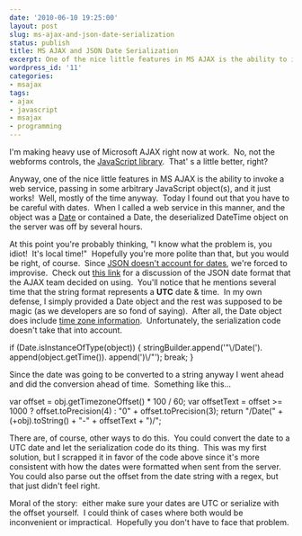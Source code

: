 ```yaml
---
date: '2010-06-10 19:25:00'
layout: post
slug: ms-ajax-and-json-date-serialization
status: publish
title: MS AJAX and JSON Date Serialization
excerpt: One of the nice little features in MS AJAX is the ability to invoke a web service, passing in some arbitrary JavaScript object(s), and it just works! Well, mostly of the time anyway. Today I found out that you have to be careful with dates. When I called a web service in this manner, and the object was a Date or contained a Date, the deserialized DateTime object on the server was off by several hours.
wordpress_id: '11'
categories:
- msajax
tags:
- ajax
- javascript
- msajax
- programming
---
```


I'm making heavy use of Microsoft AJAX right now at work.  No, not the webforms controls, the [JavaScript library](http://asp.net/ajax/).  That' s a little better, right?

Anyway, one of the nice little features in MS AJAX is the ability to invoke a web service, passing in some arbitrary JavaScript object(s), and it just works!  Well, mostly of the time anyway.  Today I found out that you have to be careful with dates.  When I called a web service in this manner, and the object was a [Date](https://developer.mozilla.org/en/Core_JavaScript_1.5_Reference/Global_Objects/Date) or contained a Date, the deserialized DateTime object on the server was off by several hours.

At this point you're probably thinking, "I know what the problem is, you idiot!  It's local time!"  Hopefully you're more polite than that, but you would be right, of course.  Since [JSON doesn't account for dates](http://www.json.org/), we're forced to improvise.  Check out [this link](http://weblogs.asp.net/bleroy/archive/2008/01/18/dates-and-json.aspx) for a discussion of the JSON date format that the AJAX team decided on using.  You'll notice that he mentions several time that the string format represents a **UTC** date & time.  In my own defense, I simply provided a Date object and the rest was supposed to be magic (as we developers are so fond of saying).  After all, the Date object does include [time zone information](https://developer.mozilla.org/en/Core_JavaScript_1.5_Reference/Global_Objects/Date/getTimezoneOffset).  Unfortunately, the serialization code doesn't take that into account.


if (Date.isInstanceOfType(object)) {
stringBuilder.append('"\\/Date(').
append(object.getTime()).
append(')\\/"');
break;
}


Since the date was going to be converted to a string anyway I went ahead and did the conversion ahead of time.  Something like this...


var offset = obj.getTimezoneOffset() * 100 / 60;
var offsetText = offset >= 1000 ? offset.toPrecision(4) : "0" +
offset.toPrecision(3);
return "/Date(" + (+obj).toString() + "-" + offsetText + ")/";


There are, of course, other ways to do this.  You could convert the date to a UTC date and let the serialization code do its thing.  This was my first solution, but I scrapped it in favor of the code above since it's more consistent with how the dates were formatted when sent from the server.  You could also parse out the offset from the date string with a regex, but that just didn't feel right.

Moral of the story:  either make sure your dates are UTC or serialize with the offset yourself.  I could think of cases where both would be inconvenient or impractical.  Hopefully you don't have to face that problem.
